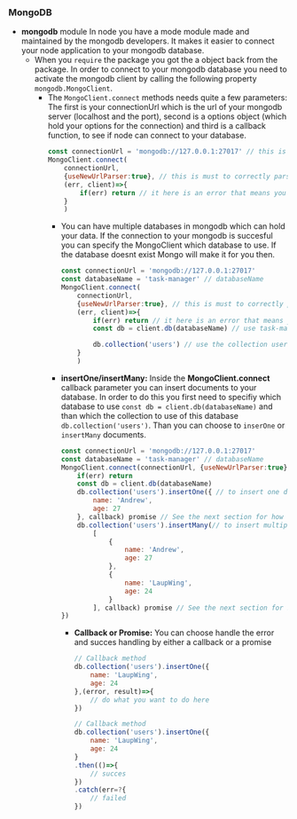 ### MongoDB
*   **mongodb** module
    In node you have a mode module made and maintained by the mongodb developers. It makes it easier to connect your node application to your mongodb database.
    *   When you `require` the package you got the a object back from the package. In order to connect to your mongodb database you need to activate the mongodb client by calling the following property `mongodb.MongoClient`.
        *   The `MongoClient.connect` methods needs quite a few parameters: The first is your  connectionUrl which is the url of your mongodb server (localhost and the port), second is a options object (which hold your options for the connection) and third is a callback function, to see if node can connect to your database.
            ```js
            const connectionUrl = 'mongodb://127.0.0.1:27017' // this is often the samen unless you assigned the port to another value 
            MongoClient.connect(
                connectionUrl, 
                {useNewUrlParser:true}, // this is must to correctly parse the url
                (err, client)=>{
                    if(err) return // it here is an error that means you cant connect to your database
                }
                )
            ```
            *   You can have multiple databases in mongodb which can hold your data. If the connection to your mongodb is succesful you can specify the MongoClient which database to use. If the database doesnt exist Mongo will make it for you then.
                ```js
                const connectionUrl = 'mongodb://127.0.0.1:27017'
                const databaseName = 'task-manager' // databaseName
                MongoClient.connect(
                    connectionUrl, 
                    {useNewUrlParser:true}, // this is must to correctly parse the url
                    (err, client)=>{
                        if(err) return // it here is an error that means you cant connect to your database
                        const db = client.db(databaseName) // use task-manager db

                        db.collection('users') // use the collection users of the task-manager db
                    }
                    )
                ```
            *   **insertOne/insertMany:** Inside the **MongoClient.connect** callback parameter you can insert documents to your database. In order to do this you first need to specifiy which database to use `const db = client.db(databaseName)` and than which the collection to use of this database `db.collection('users')`. Than you can choose to `inserOne` or `insertMany` documents.
                ```js
                const connectionUrl = 'mongodb://127.0.0.1:27017'
                const databaseName = 'task-manager' // databaseName
                MongoClient.connect(connectionUrl, {useNewUrlParser:true},(err, client)=>{
                    if(err) return 
                    const db = client.db(databaseName)
                    db.collection('users').insertOne({ // to insert one document
                        name: 'Andrew',
                        age: 27
                    }, callback) promise // See the next section for how this works
                    db.collection('users').insertMany(// to insert multiple documents the only diffrence is that you use a array now
                        [  
                            { 
                                name: 'Andrew',
                                age: 27
                            },
                            { 
                                name: 'LaupWing',
                                age: 24
                            }
                        ], callback) promise // See the next section for how this works
                })
                ```
                *   **Callback or Promise:** You can choose handle the error and succes handling by either a callback or a promise
                    ```js
                    // Callback method
                    db.collection('users').insertOne({
                        name: 'LaupWing',
                        age: 24
                    },(error, result)=>{
                        // do what you want to do here
                    })
                    ```
                    ```js
                    // Callback method
                    db.collection('users').insertOne({
                        name: 'LaupWing',
                        age: 24
                    }
                    .then(()=>{
                        // succes
                    })
                    .catch(err=?{
                        // failed
                    })
                    ```
